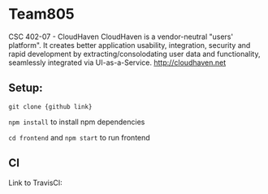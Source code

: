 # Team805
CSC 402-07 - CloudHaven
CloudHaven is a vendor-neutral "users' platform". It creates better application usability, integration, security and rapid development by extracting/consolodating user data and functionality, seamlessly integrated via UI-as-a-Service.
http://cloudhaven.net


## Setup:
`git clone {github link}`

`npm install` to install npm dependencies

`cd frontend` and `npm start` to run frontend

## CI 
Link to TravisCI:

